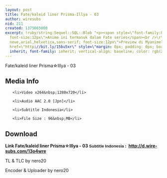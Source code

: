 ```yaml
---
layout: post
title: Fate/kaleid liner Prisma☆Illya - 03
author: wiresubs
nid: 211
created: 1375065000
excerpt: !ruby/string:Sequel::SQL::Blob "<p><span style=\"font-family:helvetica neue,arial,helvetica,sans-serif;
  font-size:12px\">Anime ini termasuk dalam Fate series</span><br />\r\n<span style=\"font-family:helvetica
  neue,arial,helvetica,sans-serif; font-size:12px\">Preview di Myanimelist :&nbsp;<a
  href=\"http://bit.ly/15bu5xr\" style=\"margin: 0px; padding: 0px; border: 0px; font-style:
  inherit; font-family: inherit; vertical-align: baseline; color: rgb(21, 106, 163);\">http://bit.ly/15bu5xr</a></span></p>\r\n"
---
```

<p class="rtecenter">Fate/kaleid liner Prisma☆Illya - 03</p>

<h2>Media Info</h2>

<ul>
	<li>Video x264&nbsp;1280x720</li>
	<li>Audio AAC 2.0 [Jpn]</li>
	<li>Subtitle Indonesia</li>
	<li>File Size : 96&nbsp;MB</li>
</ul>

<h2>Download</h2>

<p><strong>Link&nbsp;Fate/kaleid liner Prisma☆Illya - 03</strong><strong><span style="background-color:rgb(255, 255, 255); font-family:sans-serif,arial,verdana,trebuchet ms; font-size:13px">&nbsp;Subtitle Indonesia</span><strong>&nbsp;:&nbsp; <a href="http://d.wire-subs.com/13o4wre">http://d.wire-subs.com/13o4wre</a></strong></strong></p>

<p>TL &amp; TLC by nero20<br />
Encoder &amp; Uploader by nero20</p>
